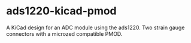 # ads1220-kicad-pmod
A KiCad design for an ADC module using the ads1220. Two strain gauge connectors with a microzed compatible PMOD.
